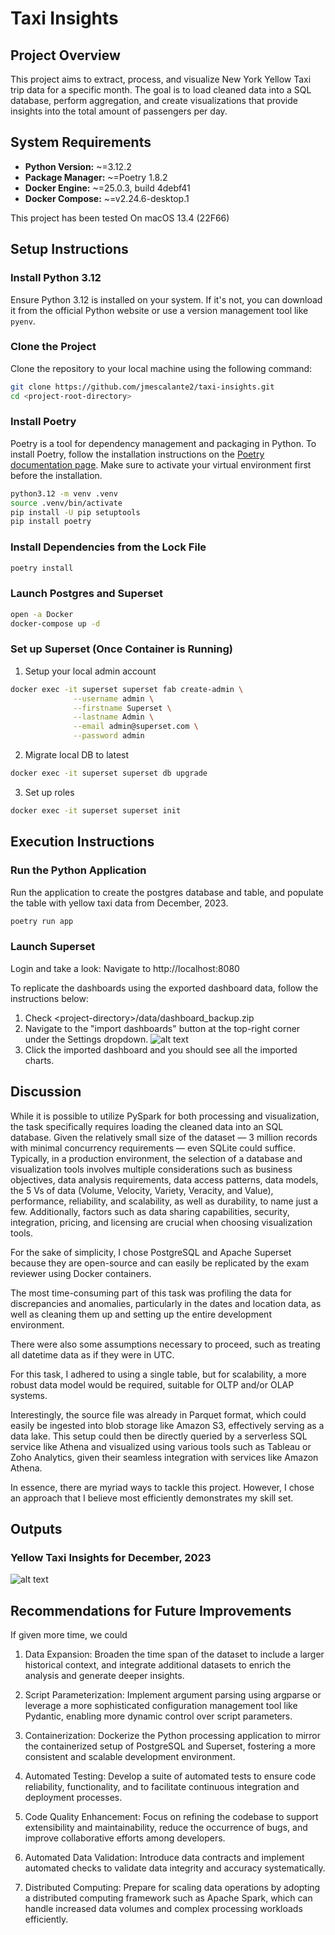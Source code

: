 # Taxi Insights

## Project Overview

This project aims to extract, process, and visualize New York Yellow Taxi trip data for a specific month. The goal is to load cleaned data into a SQL database, perform aggregation, and create visualizations that provide insights into the total amount of passengers per day.

## System Requirements

- **Python Version:** ~=3.12.2
- **Package Manager:** ~=Poetry 1.8.2
- **Docker Engine:** ~=25.0.3, build 4debf41
- **Docker Compose:** ~=v2.24.6-desktop.1

This project has been tested On macOS 13.4 (22F66)

## Setup Instructions


### Install Python 3.12

Ensure Python 3.12 is installed on your system. If it's not, you can download it from the official Python website or use a version management tool like `pyenv`.


### Clone the Project

Clone the repository to your local machine using the following command:

```bash
git clone https://github.com/jmescalante2/taxi-insights.git
cd <project-root-directory>
```

### Install Poetry

Poetry is a tool for dependency management and packaging in Python. To install Poetry, follow the installation instructions on the [Poetry documentation page](https://python-poetry.org/docs/#installation). Make sure to activate your virtual environment first before the installation.

```bash
python3.12 -m venv .venv
source .venv/bin/activate
pip install -U pip setuptools
pip install poetry
```

### Install Dependencies from the Lock File
```bash
poetry install
```

### Launch Postgres and Superset
```bash
open -a Docker
docker-compose up -d
```

### Set up Superset (Once Container is Running)
1. Setup your local admin account
```bash
docker exec -it superset superset fab create-admin \
              --username admin \
              --firstname Superset \
              --lastname Admin \
              --email admin@superset.com \
              --password admin
```
2. Migrate local DB to latest
```bash
docker exec -it superset superset db upgrade
```
3. Set up roles
```bash
docker exec -it superset superset init
```

## Execution Instructions

### Run the Python Application
Run the application to create the postgres database and table, and populate the table with yellow taxi data from December, 2023.
```bash
poetry run app
```

### Launch Superset
Login and take a look: Navigate to http://localhost:8080

To replicate the dashboards using the exported dashboard data, follow the instructions below:
1. Check &lt;project-directory&gt;/data/dashboard_backup.zip
2. Navigate to the "import dashboards" button at the top-right corner under the Settings dropdown. ![alt text](docs/superset-step2.png)
3. Click the imported dashboard and you should see all the imported charts.


## Discussion
While it is possible to utilize PySpark for both processing and visualization, the task specifically requires loading the cleaned data into an SQL database. Given the relatively small size of the dataset — 3 million records with minimal concurrency requirements — even SQLite could suffice. Typically, in a production environment, the selection of a database and visualization tools involves multiple considerations such as business objectives, data analysis requirements, data access patterns, data models, the 5 Vs of data (Volume, Velocity, Variety, Veracity, and Value), performance, reliability, and scalability, as well as durability, to name just a few. Additionally, factors such as data sharing capabilities, security, integration, pricing, and licensing are crucial when choosing visualization tools.

For the sake of simplicity, I chose PostgreSQL and Apache Superset because they are open-source and can easily be replicated by the exam reviewer using Docker containers.

The most time-consuming part of this task was profiling the data for discrepancies and anomalies, particularly in the dates and location data, as well as cleaning them up and setting up the entire development environment.

There were also some assumptions necessary to proceed, such as treating all datetime data as if they were in UTC.

For this task, I adhered to using a single table, but for scalability, a more robust data model would be required, suitable for OLTP and/or OLAP systems.

Interestingly, the source file was already in Parquet format, which could easily be ingested into blob storage like Amazon S3, effectively serving as a data lake. This setup could then be directly queried by a serverless SQL service like Athena and visualized using various tools such as Tableau or Zoho Analytics, given their seamless integration with services like Amazon Athena.

In essence, there are myriad ways to tackle this project. However, I chose an approach that I believe most efficiently demonstrates my skill set.

## Outputs
### Yellow Taxi Insights for December, 2023
![alt text](docs/yellow-taxi-insights-for-december-2023-2024-03-10T21-57-22.039Z.jpg?version%3D1710111003445)

## Recommendations for Future Improvements
If given more time, we could

1. Data Expansion: Broaden the time span of the dataset to include a larger historical context, and integrate additional datasets to enrich the analysis and generate deeper insights.

2. Script Parameterization: Implement argument parsing using argparse or leverage a more sophisticated configuration management tool like Pydantic, enabling more dynamic control over script parameters.

3. Containerization: Dockerize the Python processing application to mirror the containerized setup of PostgreSQL and Superset, fostering a more consistent and scalable development environment.

4. Automated Testing: Develop a suite of automated tests to ensure code reliability, functionality, and to facilitate continuous integration and deployment processes.

5. Code Quality Enhancement: Focus on refining the codebase to support extensibility and maintainability, reduce the occurrence of bugs, and improve collaborative efforts among developers.

6. Automated Data Validation: Introduce data contracts and implement automated checks to validate data integrity and accuracy systematically.

7. Distributed Computing: Prepare for scaling data operations by adopting a distributed computing framework such as Apache Spark, which can handle increased data volumes and complex processing workloads efficiently.

